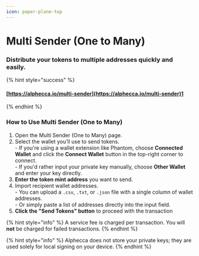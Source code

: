```yaml
---
icon: paper-plane-top
---
```


# Multi Sender (One to Many)

### Distribute your tokens to multiple addresses quickly and easily.

{% hint style="success" %}
#### [https://alphecca.io/multi-sender](https://alphecca.io/multi-sender)1
{% endhint %}

###

### How to Use Multi Sender (One to Many)&#x20;

1. Open the Multi Sender (One to Many) page.
2. Select the wallet you’ll use to send tokens.\
   \- If you're using a wallet extension like Phantom, choose **Connected Wallet** and click the **Connect Wallet** button in the top-right corner to connect.\
   \- If you'd rather input your private key manually, choose **Other Wallet** and enter your key directly.
3. **Enter the token mint address** you want to send.
4. Import recipient wallet addresses.\
   \- You can upload a `.csv`, `.txt`, or `.json` file with a single column of wallet addresses.\
   \- Or simply paste a list of addresses directly into the input field.
5. **Click the "Send Tokens" button** to proceed with the transaction



{% hint style="info" %}
A service fee is charged per transaction. You will **not** be charged for failed transactions.
{% endhint %}

{% hint style="info" %}
Alphecca does not store your private keys; they are used solely for local signing on your device.
{% endhint %}
